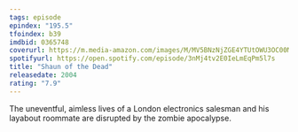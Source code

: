 ```yaml
---
tags: episode
epindex: "195.5"
tfoindex: b39
imdbid: 0365748
coverurl: https://m.media-amazon.com/images/M/MV5BNzNjZGE4YTUtOWU3OC00Mzg2LThjNWItMzUwYzEwMDgxYmVjXkEyXkFqcGc@._V1_SY300_CR0,0,202,300_.jpg
spotifyurl: https://open.spotify.com/episode/3nMj4tv2E0IeLmEqPm5l7s
title: "Shaun of the Dead"
releasedate: 2004
rating: "7.9"
---
```


The uneventful, aimless lives of a London electronics salesman and his layabout roommate are disrupted by the zombie apocalypse.